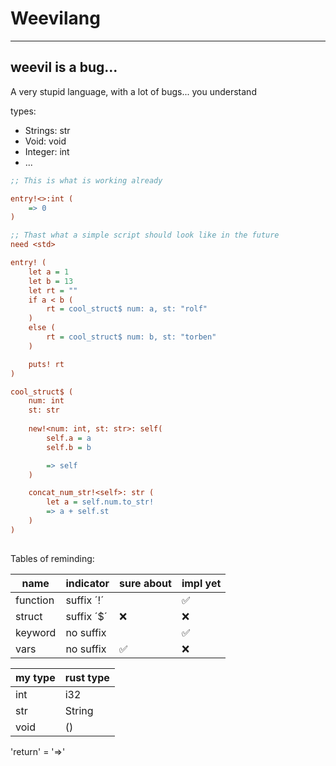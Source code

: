 # Weevilang
---
weevil is a bug...
---

A very stupid language, with a lot of bugs... you understand


types: 
 - Strings: str
 - Void:    void
 - Integer: int
 - ...

```ini
;; This is what is working already

entry!<>:int (
    => 0
)

```

```ini
;; Thast what a simple script should look like in the future
need <std>

entry! (
    let a = 1
    let b = 13
    let rt = ""
    if a < b (
        rt = cool_struct$ num: a, st: "rolf"
    )
    else (
        rt = cool_struct$ num: b, st: "torben"
    )

    puts! rt
)

cool_struct$ (
    num: int
    st: str
    
    new!<num: int, st: str>: self(
        self.a = a
        self.b = b

        => self
    )

    concat_num_str!<self>: str (
        let a = self.num.to_str!
        => a + self.st
    )
)
    
```

Tables of reminding:

|   name   | indicator | sure about | impl yet |
|----------|-----------|------------|----------|
| function | suffix ´!´|            |    ✅    |
| struct   | suffix ´$´|     ❌     |    ❌    |
| keyword  | no suffix |            |    ✅    |
| vars     | no suffix |     ✅     |    ❌    |


| my type | rust type |
|---------|-----------|
| int     | i32       |
| str     | String    |
| void    | ()        |

'return' = '=>'
